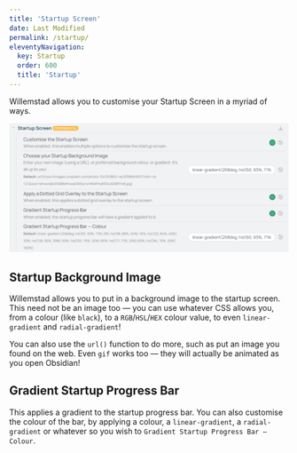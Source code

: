 ```yaml
---
title: 'Startup Screen'
date: Last Modified 
permalink: /startup/
eleventyNavigation:
  key: Startup
  order: 600
  title: 'Startup'
---
```


Willemstad allows you to customise your Startup Screen in a myriad of ways.

![](/content/images/ss-startup.png)

## Startup Background Image
Willemstad allows you to put in a background image to the startup screen. This need not be an image too — you can use whatever CSS allows you, from a colour (like `black`), to a `RGB`/`HSL`/`HEX` colour value, to even `linear-gradient` and `radial-gradient`!

You can also use the `url()` function to do more, such as put an image you found on the web. Even `gif` works too — they will actually be animated as you open Obsidian!


## Gradient Startup Progress Bar
This applies a gradient to the startup progress bar. You can also customise the colour of the bar, by applying a colour, a `linear-gradient`, a `radial-gradient` or whatever so you wish to `Gradient Startup Progress Bar — Colour`.